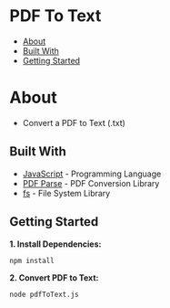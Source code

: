 # PDF To Text
*  [About](#about)
*  [Built With](#built-with)
*  [Getting Started](#getting-started)

# About
- Convert a PDF to Text (.txt)

## Built With
* [JavaScript](https://developer.mozilla.org/en-US/docs/Web/JavaScript) - Programming Language
* [PDF Parse](https://www.npmjs.com/package/pdf-parse) - PDF Conversion Library
* [fs](https://www.npmjs.com/package/fs) - File System Library

## Getting Started
**1. Install Dependencies:**
```
npm install
```

**2. Convert PDF to Text:**
```
node pdfToText.js
```